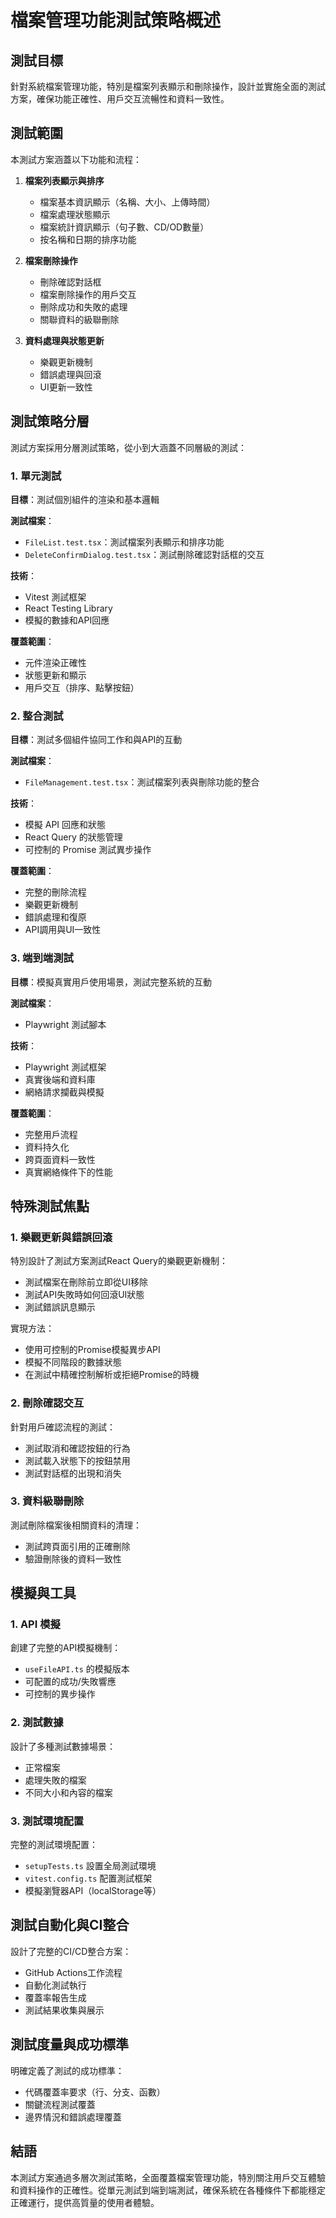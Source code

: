 # 檔案管理功能測試策略概述

## 測試目標

針對系統檔案管理功能，特別是檔案列表顯示和刪除操作，設計並實施全面的測試方案，確保功能正確性、用戶交互流暢性和資料一致性。

## 測試範圍

本測試方案涵蓋以下功能和流程：

1. **檔案列表顯示與排序**
   - 檔案基本資訊顯示（名稱、大小、上傳時間）
   - 檔案處理狀態顯示
   - 檔案統計資訊顯示（句子數、CD/OD數量）
   - 按名稱和日期的排序功能

2. **檔案刪除操作**
   - 刪除確認對話框
   - 檔案刪除操作的用戶交互
   - 刪除成功和失敗的處理
   - 關聯資料的級聯刪除

3. **資料處理與狀態更新**
   - 樂觀更新機制
   - 錯誤處理與回滾
   - UI更新一致性

## 測試策略分層

測試方案採用分層測試策略，從小到大涵蓋不同層級的測試：

### 1. 單元測試

**目標**：測試個別組件的渲染和基本邏輯

**測試檔案**：
- `FileList.test.tsx`：測試檔案列表顯示和排序功能
- `DeleteConfirmDialog.test.tsx`：測試刪除確認對話框的交互

**技術**：
- Vitest 測試框架
- React Testing Library
- 模擬的數據和API回應

**覆蓋範圍**：
- 元件渲染正確性
- 狀態更新和顯示
- 用戶交互（排序、點擊按鈕）

### 2. 整合測試

**目標**：測試多個組件協同工作和與API的互動

**測試檔案**：
- `FileManagement.test.tsx`：測試檔案列表與刪除功能的整合

**技術**：
- 模擬 API 回應和狀態
- React Query 的狀態管理
- 可控制的 Promise 測試異步操作

**覆蓋範圍**：
- 完整的刪除流程
- 樂觀更新機制
- 錯誤處理和復原
- API調用與UI一致性

### 3. 端到端測試

**目標**：模擬真實用戶使用場景，測試完整系統的互動

**測試檔案**：
- Playwright 測試腳本

**技術**：
- Playwright 測試框架
- 真實後端和資料庫
- 網絡請求攔截與模擬

**覆蓋範圍**：
- 完整用戶流程
- 資料持久化
- 跨頁面資料一致性
- 真實網絡條件下的性能

## 特殊測試焦點

### 1. 樂觀更新與錯誤回滾

特別設計了測試方案測試React Query的樂觀更新機制：
- 測試檔案在刪除前立即從UI移除
- 測試API失敗時如何回滾UI狀態
- 測試錯誤訊息顯示

實現方法：
- 使用可控制的Promise模擬異步API
- 模擬不同階段的數據狀態
- 在測試中精確控制解析或拒絕Promise的時機

### 2. 刪除確認交互

針對用戶確認流程的測試：
- 測試取消和確認按鈕的行為
- 測試載入狀態下的按鈕禁用
- 測試對話框的出現和消失

### 3. 資料級聯刪除

測試刪除檔案後相關資料的清理：
- 測試跨頁面引用的正確刪除
- 驗證刪除後的資料一致性

## 模擬與工具

### 1. API 模擬

創建了完整的API模擬機制：
- `useFileAPI.ts` 的模擬版本
- 可配置的成功/失敗響應
- 可控制的異步操作

### 2. 測試數據

設計了多種測試數據場景：
- 正常檔案
- 處理失敗的檔案
- 不同大小和內容的檔案

### 3. 測試環境配置

完整的測試環境配置：
- `setupTests.ts` 設置全局測試環境
- `vitest.config.ts` 配置測試框架
- 模擬瀏覽器API（localStorage等）

## 測試自動化與CI整合

設計了完整的CI/CD整合方案：
- GitHub Actions工作流程
- 自動化測試執行
- 覆蓋率報告生成
- 測試結果收集與展示

## 測試度量與成功標準

明確定義了測試的成功標準：
- 代碼覆蓋率要求（行、分支、函數）
- 關鍵流程測試覆蓋
- 邊界情況和錯誤處理覆蓋

## 結語

本測試方案通過多層次測試策略，全面覆蓋檔案管理功能，特別關注用戶交互體驗和資料操作的正確性。從單元測試到端到端測試，確保系統在各種條件下都能穩定正確運行，提供高質量的使用者體驗。 